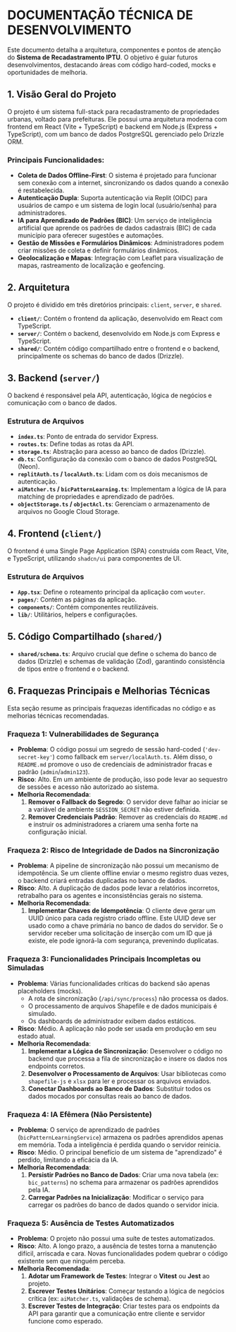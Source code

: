 # DOCUMENTAÇÃO TÉCNICA DE DESENVOLVIMENTO

Este documento detalha a arquitetura, componentes e pontos de atenção do **Sistema de Recadastramento IPTU**. O objetivo é guiar futuros desenvolvimentos, destacando áreas com código hard-coded, mocks e oportunidades de melhoria.

## 1. Visão Geral do Projeto

O projeto é um sistema full-stack para recadastramento de propriedades urbanas, voltado para prefeituras. Ele possui uma arquitetura moderna com frontend em React (Vite + TypeScript) e backend em Node.js (Express + TypeScript), com um banco de dados PostgreSQL gerenciado pelo Drizzle ORM.

### Principais Funcionalidades:
- **Coleta de Dados Offline-First**: O sistema é projetado para funcionar sem conexão com a internet, sincronizando os dados quando a conexão é restabelecida.
- **Autenticação Dupla**: Suporta autenticação via Replit (OIDC) para usuários de campo e um sistema de login local (usuário/senha) para administradores.
- **IA para Aprendizado de Padrões (BIC)**: Um serviço de inteligência artificial que aprende os padrões de dados cadastrais (BIC) de cada município para oferecer sugestões e automações.
- **Gestão de Missões e Formulários Dinâmicos**: Administradores podem criar missões de coleta e definir formulários dinâmicos.
- **Geolocalização e Mapas**: Integração com Leaflet para visualização de mapas, rastreamento de localização e geofencing.

## 2. Arquitetura

O projeto é dividido em três diretórios principais: `client`, `server`, e `shared`.

- **`client/`**: Contém o frontend da aplicação, desenvolvido em React com TypeScript.
- **`server/`**: Contém o backend, desenvolvido em Node.js com Express e TypeScript.
- **`shared/`**: Contém código compartilhado entre o frontend e o backend, principalmente os schemas do banco de dados (Drizzle).

## 3. Backend (`server/`)

O backend é responsável pela API, autenticação, lógica de negócios e comunicação com o banco de dados.

### Estrutura de Arquivos
- **`index.ts`**: Ponto de entrada do servidor Express.
- **`routes.ts`**: Define todas as rotas da API.
- **`storage.ts`**: Abstração para acesso ao banco de dados (Drizzle).
- **`db.ts`**: Configuração da conexão com o banco de dados PostgreSQL (Neon).
- **`replitAuth.ts` / `localAuth.ts`**: Lidam com os dois mecanismos de autenticação.
- **`aiMatcher.ts` / `bicPatternLearning.ts`**: Implementam a lógica de IA para matching de propriedades e aprendizado de padrões.
- **`objectStorage.ts` / `objectAcl.ts`**: Gerenciam o armazenamento de arquivos no Google Cloud Storage.

## 4. Frontend (`client/`)

O frontend é uma Single Page Application (SPA) construída com React, Vite, e TypeScript, utilizando `shadcn/ui` para componentes de UI.

### Estrutura de Arquivos
- **`App.tsx`**: Define o roteamento principal da aplicação com `wouter`.
- **`pages/`**: Contém as páginas da aplicação.
- **`components/`**: Contém componentes reutilizáveis.
- **`lib/`**: Utilitários, helpers e configurações.

## 5. Código Compartilhado (`shared/`)

- **`shared/schema.ts`**: Arquivo crucial que define o schema do banco de dados (Drizzle) e schemas de validação (Zod), garantindo consistência de tipos entre o frontend e o backend.

## 6. Fraquezas Principais e Melhorias Técnicas

Esta seção resume as principais fraquezas identificadas no código e as melhorias técnicas recomendadas.

### Fraqueza 1: Vulnerabilidades de Segurança

- **Problema**: O código possui um segredo de sessão hard-coded (`'dev-secret-key'`) como fallback em `server/localAuth.ts`. Além disso, o `README.md` promove o uso de credenciais de administrador fracas e padrão (`admin`/`admin123`).
- **Risco**: Alto. Em um ambiente de produção, isso pode levar ao sequestro de sessões e acesso não autorizado ao sistema.
- **Melhoria Recomendada**:
    1.  **Remover o Fallback do Segredo**: O servidor deve falhar ao iniciar se a variável de ambiente `SESSION_SECRET` não estiver definida.
    2.  **Remover Credenciais Padrão**: Remover as credenciais do `README.md` e instruir os administradores a criarem uma senha forte na configuração inicial.

### Fraqueza 2: Risco de Integridade de Dados na Sincronização

- **Problema**: A pipeline de sincronização não possui um mecanismo de idempotência. Se um cliente offline enviar o mesmo registro duas vezes, o backend criará entradas duplicadas no banco de dados.
- **Risco**: Alto. A duplicação de dados pode levar a relatórios incorretos, retrabalho para os agentes e inconsistências gerais no sistema.
- **Melhoria Recomendada**:
    1.  **Implementar Chaves de Idempotência**: O cliente deve gerar um UUID único para cada registro criado offline. Este UUID deve ser usado como a chave primária no banco de dados do servidor. Se o servidor receber uma solicitação de inserção com um ID que já existe, ele pode ignorá-la com segurança, prevenindo duplicatas.

### Fraqueza 3: Funcionalidades Principais Incompletas ou Simuladas

- **Problema**: Várias funcionalidades críticas do backend são apenas placeholders (mocks).
    - A rota de sincronização (`/api/sync/process`) não processa os dados.
    - O processamento de arquivos Shapefile e de dados municipais é simulado.
    - Os dashboards de administrador exibem dados estáticos.
- **Risco**: Médio. A aplicação não pode ser usada em produção em seu estado atual.
- **Melhoria Recomendada**:
    1.  **Implementar a Lógica de Sincronização**: Desenvolver o código no backend que processa a fila de sincronização e insere os dados nos endpoints corretos.
    2.  **Desenvolver o Processamento de Arquivos**: Usar bibliotecas como `shapefile-js` e `xlsx` para ler e processar os arquivos enviados.
    3.  **Conectar Dashboards ao Banco de Dados**: Substituir todos os dados mocados por consultas reais ao banco de dados.

### Fraqueza 4: IA Efêmera (Não Persistente)

- **Problema**: O serviço de aprendizado de padrões (`bicPatternLearningService`) armazena os padrões aprendidos apenas em memória. Toda a inteligência é perdida quando o servidor reinicia.
- **Risco**: Médio. O principal benefício de um sistema de "aprendizado" é perdido, limitando a eficácia da IA.
- **Melhoria Recomendada**:
    1.  **Persistir Padrões no Banco de Dados**: Criar uma nova tabela (ex: `bic_patterns`) no schema para armazenar os padrões aprendidos pela IA.
    2.  **Carregar Padrões na Inicialização**: Modificar o serviço para carregar os padrões do banco de dados quando o servidor inicia.

### Fraqueza 5: Ausência de Testes Automatizados

- **Problema**: O projeto não possui uma suíte de testes automatizados.
- **Risco**: Alto. A longo prazo, a ausência de testes torna a manutenção difícil, arriscada e cara. Novas funcionalidades podem quebrar o código existente sem que ninguém perceba.
- **Melhoria Recomendada**:
    1.  **Adotar um Framework de Testes**: Integrar o **Vitest** ou **Jest** ao projeto.
    2.  **Escrever Testes Unitários**: Começar testando a lógica de negócios crítica (ex: `aiMatcher.ts`, validações de schema).
    3.  **Escrever Testes de Integração**: Criar testes para os endpoints da API para garantir que a comunicação entre cliente e servidor funcione como esperado.